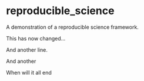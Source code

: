 reproducible_science
====================

A demonstration of a reproducible science framework.

This has now changed...

And another line.

And another

When will it all end
